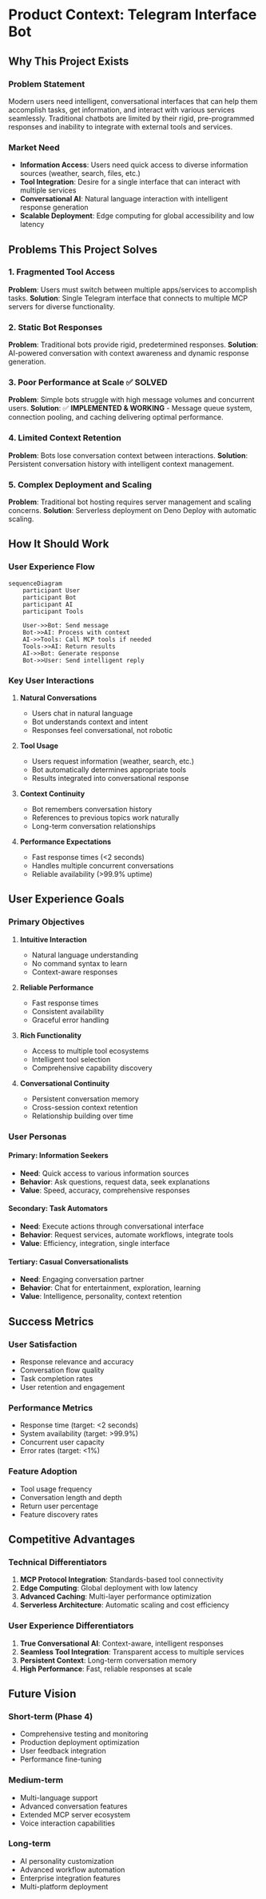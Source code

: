 # Product Context: Telegram Interface Bot

## Why This Project Exists

### Problem Statement
Modern users need intelligent, conversational interfaces that can help them accomplish tasks, get information, and interact with various services seamlessly. Traditional chatbots are limited by their rigid, pre-programmed responses and inability to integrate with external tools and services.

### Market Need
- **Information Access**: Users need quick access to diverse information sources (weather, search, files, etc.)
- **Tool Integration**: Desire for a single interface that can interact with multiple services
- **Conversational AI**: Natural language interaction with intelligent response generation
- **Scalable Deployment**: Edge computing for global accessibility and low latency

## Problems This Project Solves

### 1. Fragmented Tool Access
**Problem**: Users must switch between multiple apps/services to accomplish tasks.
**Solution**: Single Telegram interface that connects to multiple MCP servers for diverse functionality.

### 2. Static Bot Responses
**Problem**: Traditional bots provide rigid, predetermined responses.
**Solution**: AI-powered conversation with context awareness and dynamic response generation.

### 3. Poor Performance at Scale ✅ SOLVED
**Problem**: Simple bots struggle with high message volumes and concurrent users.
**Solution**: ✅ **IMPLEMENTED & WORKING** - Message queue system, connection pooling, and caching delivering optimal performance.

### 4. Limited Context Retention
**Problem**: Bots lose conversation context between interactions.
**Solution**: Persistent conversation history with intelligent context management.

### 5. Complex Deployment and Scaling
**Problem**: Traditional bot hosting requires server management and scaling concerns.
**Solution**: Serverless deployment on Deno Deploy with automatic scaling.

## How It Should Work

### User Experience Flow

```mermaid
sequenceDiagram
    participant User
    participant Bot
    participant AI
    participant Tools

    User->>Bot: Send message
    Bot->>AI: Process with context
    AI->>Tools: Call MCP tools if needed
    Tools->>AI: Return results
    AI->>Bot: Generate response
    Bot->>User: Send intelligent reply
```

### Key User Interactions

1. **Natural Conversations**
   - Users chat in natural language
   - Bot understands context and intent
   - Responses feel conversational, not robotic

2. **Tool Usage**
   - Users request information (weather, search, etc.)
   - Bot automatically determines appropriate tools
   - Results integrated into conversational response

3. **Context Continuity**
   - Bot remembers conversation history
   - References to previous topics work naturally
   - Long-term conversation relationships

4. **Performance Expectations**
   - Fast response times (<2 seconds)
   - Handles multiple concurrent conversations
   - Reliable availability (>99.9% uptime)

## User Experience Goals

### Primary Objectives

1. **Intuitive Interaction**
   - Natural language understanding
   - No command syntax to learn
   - Context-aware responses

2. **Reliable Performance**
   - Fast response times
   - Consistent availability
   - Graceful error handling

3. **Rich Functionality**
   - Access to multiple tool ecosystems
   - Intelligent tool selection
   - Comprehensive capability discovery

4. **Conversational Continuity**
   - Persistent conversation memory
   - Cross-session context retention
   - Relationship building over time

### User Personas

#### Primary: Information Seekers
- **Need**: Quick access to various information sources
- **Behavior**: Ask questions, request data, seek explanations
- **Value**: Speed, accuracy, comprehensive responses

#### Secondary: Task Automators
- **Need**: Execute actions through conversational interface
- **Behavior**: Request services, automate workflows, integrate tools
- **Value**: Efficiency, integration, single interface

#### Tertiary: Casual Conversationalists
- **Need**: Engaging conversation partner
- **Behavior**: Chat for entertainment, exploration, learning
- **Value**: Intelligence, personality, context retention

## Success Metrics

### User Satisfaction
- Response relevance and accuracy
- Conversation flow quality
- Task completion rates
- User retention and engagement

### Performance Metrics
- Response time (target: <2 seconds)
- System availability (target: >99.9%)
- Concurrent user capacity
- Error rates (target: <1%)

### Feature Adoption
- Tool usage frequency
- Conversation length and depth
- Return user percentage
- Feature discovery rates

## Competitive Advantages

### Technical Differentiators
1. **MCP Protocol Integration**: Standards-based tool connectivity
2. **Edge Computing**: Global deployment with low latency
3. **Advanced Caching**: Multi-layer performance optimization
4. **Serverless Architecture**: Automatic scaling and cost efficiency

### User Experience Differentiators
1. **True Conversational AI**: Context-aware, intelligent responses
2. **Seamless Tool Integration**: Transparent access to multiple services
3. **Persistent Context**: Long-term conversation memory
4. **High Performance**: Fast, reliable responses at scale

## Future Vision

### Short-term (Phase 4)
- Comprehensive testing and monitoring
- Production deployment optimization
- User feedback integration
- Performance fine-tuning

### Medium-term
- Multi-language support
- Advanced conversation features
- Extended MCP server ecosystem
- Voice interaction capabilities

### Long-term
- AI personality customization
- Advanced workflow automation
- Enterprise integration features
- Multi-platform deployment